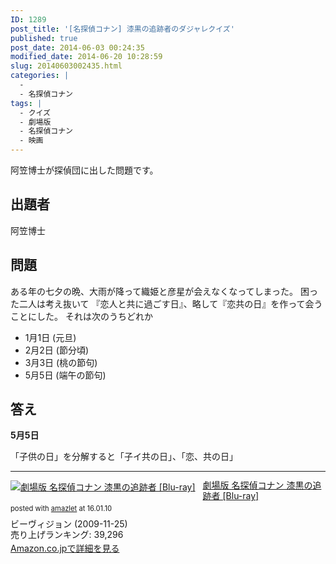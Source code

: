 ```yaml
---
ID: 1289
post_title: '[名探偵コナン] 漆黒の追跡者のダジャレクイズ'
published: true
post_date: 2014-06-03 00:24:35
modified_date: 2014-06-20 10:28:59
slug: 20140603002435.html
categories: |
  -
  - 名探偵コナン
tags: |
  - クイズ
  - 劇場版
  - 名探偵コナン
  - 映画
---
```

阿笠博士が探偵団に出した問題です。
<!--more-->
<h2>出題者</h2>
阿笠博士

<h2>問題</h2>
ある年の七夕の晩、大雨が降って織姫と彦星が会えなくなってしまった。
困った二人は考え抜いて
『恋人と共に過ごす日』、略して『恋共の日』を作って会うことにした。
それは次のうちどれか
<ul>
<li>1月1日 (元旦)</li>
<li>2月2日 (節分<span class="text-muted">頃</span>)</li>
<li>3月3日 (桃の節句)</li>
<li>5月5日 (端午の節句)</li>
</ul>

<h2>答え</h2>
<strong>5月5日</strong>

「子供の日」を分解すると「子イ共の日」、「恋、共の日」

<hr>

<div class="amazlet-box" style="margin-bottom:0px;"><div class="amazlet-image" style="float:left;margin:0px 12px 1px 0px;"><a href="http://www.amazon.co.jp/exec/obidos/ASIN/B002PA5I9Q/chafuso-22/ref=nosim/" name="amazletlink" target="_blank"><img src="https://images-na.ssl-images-amazon.com/images/I/61ewm65EHJL._SL160_.jpg" alt="劇場版 名探偵コナン 漆黒の追跡者 [Blu-ray]" style="border: none;" /></a></div><div class="amazlet-info" style="line-height:120%; margin-bottom: 10px"><div class="amazlet-name" style="margin-bottom:10px;line-height:120%"><a href="http://www.amazon.co.jp/exec/obidos/ASIN/B002PA5I9Q/chafuso-22/ref=nosim/" name="amazletlink" target="_blank">劇場版 名探偵コナン 漆黒の追跡者 [Blu-ray]</a><div class="amazlet-powered-date" style="font-size:80%;margin-top:5px;line-height:120%">posted with <a href="http://www.amazlet.com/" title="amazlet" target="_blank">amazlet</a> at 16.01.10</div></div><div class="amazlet-detail">ビーヴィジョン (2009-11-25)<br />売り上げランキング: 39,296<br /></div><div class="amazlet-sub-info" style="float: left;"><div class="amazlet-link" style="margin-top: 5px"><a href="http://www.amazon.co.jp/exec/obidos/ASIN/B002PA5I9Q/chafuso-22/ref=nosim/" name="amazletlink" target="_blank">Amazon.co.jpで詳細を見る</a></div></div></div><div class="amazlet-footer" style="clear: left"></div></div>